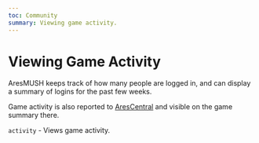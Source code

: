 ```yaml
---
toc: Community
summary: Viewing game activity.
---
```

# Viewing Game Activity

AresMUSH keeps track of how many people are logged in, and can display a summary of logins for the past few weeks.

Game activity is also reported to [AresCentral](http://arescentral.aresmush.com) and visible on the game summary there.

`activity` - Views game activity.